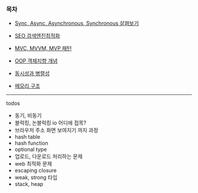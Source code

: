 ### 목차

- [Sync, Async, Asynchronous, Synchronous 살펴보기](./General/sync_blocking.md)

- [SEO 검색엔진최적화](./General/SEO.md)

- [MVC, MVVM, MVP 패턴](./General/framework_pattern.md)

- [OOP 객체지향 개념](./General/oop.md)

- [동시성과 병렬성](./General/concurrency_and_parallelism.md)

- [메모리 구조](./General/memory.md)

---

todos

- 동기, 비동기
- 블럭킹, 논블럭킹 io 어디에 접목?
- 브라우저 주소 화면 보여지기 까지 과정
- hash table
- hash function
- optional type
- 업로드, 다운로드 처리하는 문제
- web 최적화 문제
- escaping closure
- weak, strong 타입
- stack, heap
